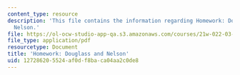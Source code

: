 ```yaml
---
content_type: resource
description: 'This file contains the information regarding Homework: Douglass and
  Nelson.'
file: https://ol-ocw-studio-app-qa.s3.amazonaws.com/courses/21w-022-03-writing-and-experience-reading-and-writing-autobiography-spring-2014/127286205524af0df8baca04aa2c0de8_MIT21W_022_03S14_0304.pdf
file_type: application/pdf
resourcetype: Document
title: 'Homework: Douglass and Nelson'
uid: 12728620-5524-af0d-f8ba-ca04aa2c0de8
---
```


